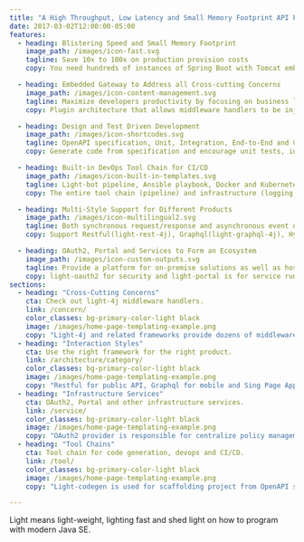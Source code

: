 ```yaml
---
title: "A High Throughput, Low Latency and Small Memory Footprint API Platform"
date: 2017-03-02T12:00:00-05:00
features:
  - heading: Blistering Speed and Small Memory Footprint
    image_path: /images/icon-fast.svg
    tagline: Save 10x to 100x on production provision costs
    copy: You need hundreds of instances of Spring Boot with Tomcat embedded to match one instance of light-4j in "Hello World" for the same throughput and latency.

  - heading: Embedded Gateway to Address all Cross-cutting Concerns
    image_path: /images/icon-content-management.svg
    tagline: Maximize developers productivity by focusing on business logic only
    copy: Plugin architecture that allows middleware handlers to be injected into the request/response chain to handler security, metrics, audit etc.

  - heading: Design and Test Driven Development
    image_path: /images/icon-shortcodes.svg
    tagline: OpenAPI specification, Unit, Integration, End-to-End and Client Tests
    copy: Generate code from specification and encourage unit tests, integration tests, end-to-end test as well as client tests to ensure quality and interoperability.

  - heading: Built-in DevOps Tool Chain for CI/CD
    image_path: /images/icon-built-in-templates.svg
    tagline: Light-bot pipeline, Ansible playbook, Docker and Kubernetes
    copy: The entire tool chain (pipeline) and infrastructure (logging, metrics, messaging, security etc.) are integrated together for microservices and services are dockerized and orchestrated by Kubernetes.

  - heading: Multi-Style Support for Different Products
    image_path: /images/icon-multilingual2.svg
    tagline: Both synchronous request/response and asynchronous event driven frameworks
    copy: Support Restful(light-rest-4j), Graphql(light-graphql-4j), Hybrid(light-hybrid-4j) and Eventuate Consistency(light-eventuate-4j). Also Saga(light-saga-4j) for transaction orchestration between services.

  - heading: OAuth2, Portal and Services to Form an Ecosystem
    image_path: /images/icon-custom-outputs.svg
    tagline: Provide a platform for on-premise solutions as well as hosted solutions
    copy: light-oauth2 for security and light-portal is for service runtime monitoring and management and API marketplace. Kafka for messaging, ELK for logging, InfluxDB and Grafana for metrics and ArangoDB for DB.
sections:
  - heading: "Cross-Cutting Concerns"
    cta: Check out light-4j middleware handlers.
    link: /concern/
    color_classes: bg-primary-color-light black
    image: /images/home-page-templating-example.png
    copy: "Light-4j and related frameworks provide dozens of middleware handlers that can be injected into the request/response chain to give your service an embedded gateway." 
  - heading: "Interaction Styles"
    cta: Use the right framework for the right product.
    link: /architecture/category/
    color_classes: bg-primary-color-light black
    image: /images/home-page-templating-example.png
    copy: "Restful for public API, Graphql for mobile and Sing Page Application, Hybrid for serverless and take advantage of both Monolithic and Microservices architecture. Eventuate for event driven."
  - heading: "Infrastructure Services"
    cta: OAuth2, Portal and other infrastructure services.
    link: /service/
    color_classes: bg-primary-color-light black
    image: /images/home-page-templating-example.png
    copy: "OAuth2 provider is responsible for centralize policy management and services are responsible for policy enforcement. Portal is API management and marketplace. Others are third party services."
  - heading: "Tool Chains"
    cta: Tool chain for code generation, devops and CI/CD.
    link: /tool/
    color_classes: bg-primary-color-light black
    image: /images/home-page-templating-example.png
    copy: "Light-codegen is used for scaffolding project from OpenAPI spec, GraphQL IDL or Hybrid Schema. Light-bot Pipeline for building, packaging, releasing and dockerizing. Kubernetes is for service orchestration."

---
```


Light means light-weight, lighting fast and shed light on how to program with modern Java SE.
